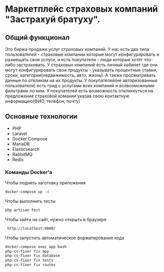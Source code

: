 # Маркетплейс страховых компаний "Застрахуй братуху".

## Общий функционал
Это биржа продажи услуг страховых компаний.
У нас есть два типа пользователей - страховые компании которые могут конфигурировать и размещать свои услуги,
и есть покупатели - люди которые хотят что-либо застраховать.
У страховых компаний есть личный кабинет где они могут конфигурировать свои продукты - указывать процентные ставки, сроки, категории(недвижимость, авто, жизнь).
А также просматривать данные по откликам на их продукты.
У покупателей(не авторизованные пользователи) есть грид с услугами всех компаний и всевозможными фильтрами по ним.
У покупателей есть возможность откликнуться на предложение страховой комании указав свою контактную информацию(ФИО, телефон, почту)


## Основные технологии
* PHP
* Laravel
* Docker Compose
* MariaDB
* Elasticsearch
* RabbitMQ
* Redis


### Команды Docker'а
Чтобы поднять заготовку приложения
```sh
docker-compose up -d
```

Чтобы  выполнить тесты
```sh
php artisan test

```
Чтобы зайти на сайт, нужно открыть в браузере 
```sh
 http://localhost:8000/
```
Чтобы запустить автоматическое форматирование кода
```sh
docker-compose exec app bash
php-cs-fixer fix app
php-cs-fixer fix database
php-cs-fixer fix tests
php-cs-fixer fix routes

```


